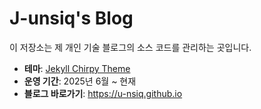 # J-unsiq's Blog

이 저장소는 제 개인 기술 블로그의 소스 코드를 관리하는 곳입니다.

- **테마**: [Jekyll Chirpy Theme](https://github.com/cotes2020/chirpy-starter)
- **운영 기간**: 2025년 6월 ~ 현재
- **블로그 바로가기**: <https://u-nsiq.github.io>